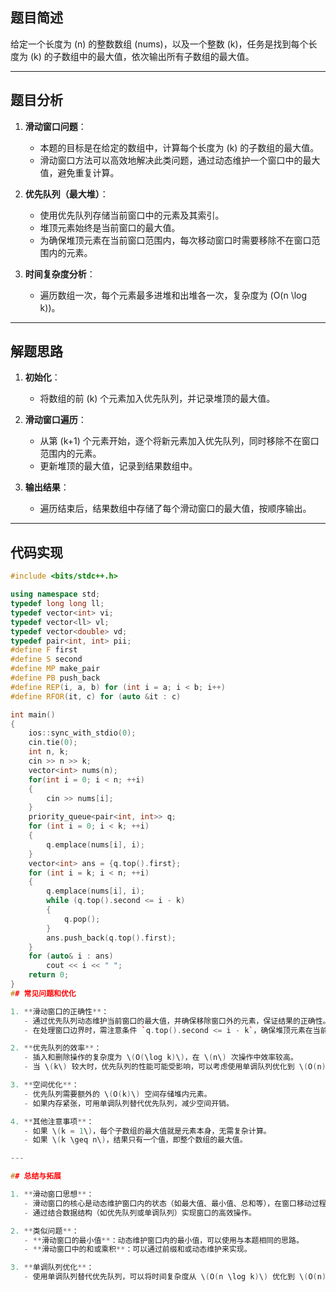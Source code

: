 ## 题目简述

给定一个长度为 \(n\) 的整数数组 \(nums\)，以及一个整数 \(k\)，任务是找到每个长度为 \(k\) 的子数组中的最大值，依次输出所有子数组的最大值。

---

## 题目分析

1. **滑动窗口问题**：
   - 本题的目标是在给定的数组中，计算每个长度为 \(k\) 的子数组的最大值。
   - 滑动窗口方法可以高效地解决此类问题，通过动态维护一个窗口中的最大值，避免重复计算。

2. **优先队列（最大堆）**：
   - 使用优先队列存储当前窗口中的元素及其索引。
   - 堆顶元素始终是当前窗口的最大值。
   - 为确保堆顶元素在当前窗口范围内，每次移动窗口时需要移除不在窗口范围内的元素。

3. **时间复杂度分析**：
   - 遍历数组一次，每个元素最多进堆和出堆各一次，复杂度为 \(O(n \log k)\)。

---

## 解题思路

1. **初始化**：
   - 将数组的前 \(k\) 个元素加入优先队列，并记录堆顶的最大值。

2. **滑动窗口遍历**：
   - 从第 \(k+1\) 个元素开始，逐个将新元素加入优先队列，同时移除不在窗口范围内的元素。
   - 更新堆顶的最大值，记录到结果数组中。

3. **输出结果**：
   - 遍历结束后，结果数组中存储了每个滑动窗口的最大值，按顺序输出。

---

## 代码实现

```cpp
#include <bits/stdc++.h>

using namespace std;
typedef long long ll;
typedef vector<int> vi;
typedef vector<ll> vl;
typedef vector<double> vd;
typedef pair<int, int> pii;
#define F first
#define S second
#define MP make_pair
#define PB push_back
#define REP(i, a, b) for (int i = a; i < b; i++)
#define RFOR(it, c) for (auto &it : c)

int main()
{
    ios::sync_with_stdio(0);
    cin.tie(0);
    int n, k;
    cin >> n >> k;
    vector<int> nums(n);
    for(int i = 0; i < n; ++i)
    {
        cin >> nums[i];
    }
    priority_queue<pair<int, int>> q;
    for (int i = 0; i < k; ++i)
    {
        q.emplace(nums[i], i);
    }
    vector<int> ans = {q.top().first};
    for (int i = k; i < n; ++i)
    {
        q.emplace(nums[i], i);
        while (q.top().second <= i - k)
        {
            q.pop();
        }
        ans.push_back(q.top().first);
    }
    for (auto& i : ans)
        cout << i << " ";
    return 0;
}
## 常见问题和优化

1. **滑动窗口的正确性**：
   - 通过优先队列动态维护当前窗口的最大值，并确保移除窗口外的元素，保证结果的正确性。
   - 在处理窗口边界时，需注意条件 `q.top().second <= i - k`，确保堆顶元素在当前窗口内。

2. **优先队列的效率**：
   - 插入和删除操作的复杂度为 \(O(\log k)\)，在 \(n\) 次操作中效率较高。
   - 当 \(k\) 较大时，优先队列的性能可能受影响，可以考虑使用单调队列优化到 \(O(n)\)。

3. **空间优化**：
   - 优先队列需要额外的 \(O(k)\) 空间存储堆内元素。
   - 如果内存紧张，可用单调队列替代优先队列，减少空间开销。

4. **其他注意事项**：
   - 如果 \(k = 1\)，每个子数组的最大值就是元素本身，无需复杂计算。
   - 如果 \(k \geq n\)，结果只有一个值，即整个数组的最大值。

---

## 总结与拓展

1. **滑动窗口思想**：
   - 滑动窗口的核心是动态维护窗口内的状态（如最大值、最小值、总和等），在窗口移动过程中保证高效更新。
   - 通过结合数据结构（如优先队列或单调队列）实现窗口的高效操作。

2. **类似问题**：
   - **滑动窗口的最小值**：动态维护窗口内的最小值，可以使用与本题相同的思路。
   - **滑动窗口中的和或乘积**：可以通过前缀和或动态维护来实现。

3. **单调队列优化**：
   - 使用单调队列替代优先队列，可以将时间复杂度从 \(O(n \log k)\) 优化到 \(O(n)\)。
